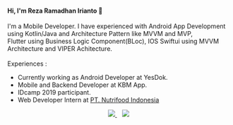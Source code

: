 #### Hi, I'm Reza Ramadhan Irianto 👋

I'm a Mobile Developer. I have experienced with Android App Development using Kotlin/Java and Architecture Pattern like MVVM and MVP,  
Flutter using Business Logic Component(BLoc), IOS Swiftui using MVVM Architecture and VIPER Achitecture. <br/>  
Experiences : 
- Currently working as Android Developer at YesDok.  
- Mobile and Backend Developer at KBM App.
- IDcamp 2019 participant.
- Web Developer Intern at [PT. Nutrifood Indonesia](http://nutrifood.co.id)  
   
<p align='center'>  
<a href="https://rezaramadhanirianto.github.io/"> 
  <img src="https://img.shields.io/badge/Portfolio%20Website-%231DA1F2.svg?&style=for-the-badge&logo=internet&logoColor=white" />
</a>&nbsp;&nbsp;
<a href="https://www.linkedin.com/in/rezaramadhanirianto/">
  <img src="https://img.shields.io/badge/linkedin-%230077B5.svg?&style=for-the-badge&logo=linkedin&logoColor=white" />
</a>
</p>
